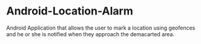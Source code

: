 # Android-Location-Alarm
Android Application that allows the user to mark a location using geofences and he or she is notified when they approach the demacarted area.
